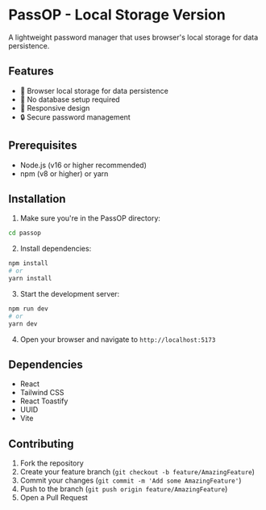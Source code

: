 # PassOP - Local Storage Version

A lightweight password manager that uses browser's local storage for data persistence.

## Features

- 💾 Browser local storage for data persistence
- 🚀 No database setup required
- 📱 Responsive design
- 🔒 Secure password management

## Prerequisites

- Node.js (v16 or higher recommended)
- npm (v8 or higher) or yarn

## Installation

1. Make sure you're in the PassOP directory:
```bash
cd passop
```

2. Install dependencies:
```bash
npm install
# or
yarn install
```

3. Start the development server:
```bash
npm run dev
# or
yarn dev
```

4. Open your browser and navigate to `http://localhost:5173`

## Dependencies

- React
- Tailwind CSS
- React Toastify
- UUID
- Vite

## Contributing

1. Fork the repository
2. Create your feature branch (`git checkout -b feature/AmazingFeature`)
3. Commit your changes (`git commit -m 'Add some AmazingFeature'`)
4. Push to the branch (`git push origin feature/AmazingFeature`)
5. Open a Pull Request